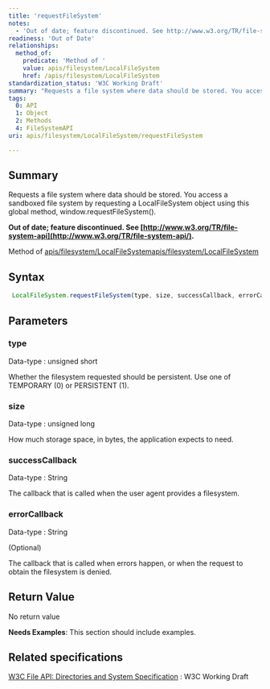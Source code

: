 ```yaml
---
title: 'requestFileSystem'
notes:
  - 'Out of date; feature discontinued. See http://www.w3.org/TR/file-system-api/.'
readiness: 'Out of Date'
relationships:
  method_of:
    predicate: 'Method of '
    value: apis/filesystem/LocalFileSystem
    href: /apis/filesystem/LocalFileSystem
standardization_status: 'W3C Working Draft'
summary: "Requests a file system where data should be stored. You access a sandboxed file system by requesting a LocalFileSystem object using this global method, window.requestFileSystem().\n"
tags:
  0: API
  1: Object
  2: Methods
  4: FileSystemAPI
uri: apis/filesystem/LocalFileSystem/requestFileSystem

---
```

## Summary

Requests a file system where data should be stored. You access a sandboxed file system by requesting a LocalFileSystem object using this global method, window.requestFileSystem().

**Out of date; feature discontinued. See [http://www.w3.org/TR/file-system-api](http://www.w3.org/TR/file-system-api/).**

Method of [apis/filesystem/LocalFileSystem](/apis/filesystem/LocalFileSystem)[apis/filesystem/LocalFileSystem](/apis/filesystem/LocalFileSystem)

## Syntax

``` js
 LocalFileSystem.requestFileSystem(type, size, successCallback, errorCallback);
```

## Parameters

### type

 Data-type
:   unsigned short

 Whether the filesystem requested should be persistent. Use one of TEMPORARY (0) or PERSISTENT (1).

### size

 Data-type
:   unsigned long

 How much storage space, in bytes, the application expects to need.

### successCallback

 Data-type
:   String

 The callback that is called when the user agent provides a filesystem.

### errorCallback

 Data-type
:   String

(Optional)

The callback that is called when errors happen, or when the request to obtain the filesystem is denied.

## Return Value

No return value

**Needs Examples**: This section should include examples.

## Related specifications

[W3C File API: Directories and System Specification](http://dev.w3.org/2009/dap/file-system/pub/FileSystem/)
:   W3C Working Draft
